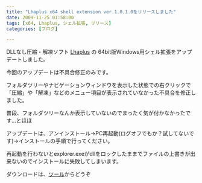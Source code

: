 ```yaml
---
title: "Lhaplus x64 shell extension ver.1.0.1.0をリリースしました"
date: 2009-11-25 01:58:00
tags: [x64, Lhaplus, シェル拡張, リリース]
categories: [ブログ]

---
```


DLLなし圧縮・解凍ソフト [Lhaplus][1] の 64bit版Windows用シェル拡張をアップデートしました。

 [1]: http://hoehoe.com/

今回のアップデートは不具合修正のみです。

フォルダツリーやナビゲーションウィンドウを表示した状態での右クリックで「圧縮」や「解凍」などのメニュー項目が表示されていなかった不具合を修正しました。

普段、フォルダツリーなんか表示していないのでまったく気が付かなかったです...とほほ



  


アップデートは、アンインストール→PC再起動(ログオフでもか？試してないです)→インストールの手順で行ってください。

再起動を行わないとexplorer.exeがdllをロックしたままでファイルの上書きが出来ないのでインストールに失敗してしまいます。



  


ダウンロードは、[ツール][2]からどうぞ

 [2]: /blog/categories/%E3%83%84%E3%83%BC%E3%83%AB
